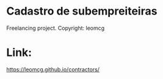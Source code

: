 # Cadastro de subempreiteiras
Freelancing project.
Copyright: leomcg
# Link:
https://leomcg.github.io/contractors/
